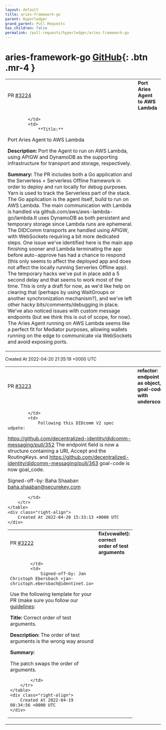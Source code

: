 ```yaml
---
layout: default
title: aries-framework-go
parent: Hyperledger
grand_parent: Pull Requests
has_children: false
permalink: /pull-requests/hyperledger/aries-framework-go
---
```


# aries-framework-go <span class="fs-3 right-align">[GitHub](https://github.com/hyperledger/aries-framework-go){: .btn .mr-4 }</span>


<div>
    <table>
        <tr>
            <td>
                PR <a href="https://github.com/hyperledger/aries-framework-go/pull/3224" class=".btn">#3224</a>
            </td>
            <td>
                <b>
                    Port Aries Agent to AWS Lambda
                </b>
            </td>
        </tr>
        <tr>
            <td>
                
            </td>
            <td>
                **Title:**
Port Aries Agent to AWS Lambda

**Description:**
Port the Agent to run on AWS Lambda, using APIGW and DynamoDB as the supporting infrastructure for transport and storage, respectively.

**Summary:**
The PR includes both a Go application and the Serverless + Serverless Offline framework in order to deploy and run locally for debug purposes. Yarn is used to track the Serverless part of the stack.
The Go application is the agent itself, build to run on AWS Lambda. The main communication with Lambda is handled via github.com/aws/aws-lambda-go/lambda.It uses DynamoDB as both persistent and temporary storage since Lambda runs are ephemeral. The DIDComm transports are handled using APIGW, with WebSockets requiring a bit more dedicated steps. One issue we've identified here is the main app finishing sooner and Lambda terminating the app before auto-approve has had a chance to respond (this only seems to affect the deployed app and does not affect the locally running Serverles Offline app). The temporary hacks we've put in place add a 5 second delay and that seems to work most of the time. This is only a draft for now, as we'd like help on clearing that (perhaps by using WaitGroups or another synchronization mechanism?), and we've left other hacky bits/comments/debugging in place.
We've also noticed issues with custom message endpoints (but we think this is out of scope, for now). The Aries Agent running on AWS Lambda seems like a perfect fit for Mediator purposes, allowing wallets running on the edge to communicate via WebSockets and avoid exposing ports.
            </td>
        </tr>
    </table>
    <div class="right-align">
        Created At 2022-04-20 21:35:19 +0000 UTC
    </div>
</div>

<div>
    <table>
        <tr>
            <td>
                PR <a href="https://github.com/hyperledger/aries-framework-go/pull/3223" class=".btn">#3223</a>
            </td>
            <td>
                <b>
                    refactor: endpoint as object, goal-code with underscore
                </b>
            </td>
        </tr>
        <tr>
            <td>
                
            </td>
            <td>
                Following this DIDcomm V2 spec udpate:
https://github.com/decentralized-identity/didcomm-messaging/pull/352
The endpoint field is now a structure containing a URI, Accept and the RoutingKeys.
and
https://github.com/decentralized-identity/didcomm-messaging/pull/363
goal-code is now goal_code.

Signed-off-by: Baha Shaaban <baha.shaaban@securekey.com>

            </td>
        </tr>
    </table>
    <div class="right-align">
        Created At 2022-04-20 15:33:13 +0000 UTC
    </div>
</div>

<div>
    <table>
        <tr>
            <td>
                PR <a href="https://github.com/hyperledger/aries-framework-go/pull/3222" class=".btn">#3222</a>
            </td>
            <td>
                <b>
                    fix(vcwallet): correct order of test arguments
                </b>
            </td>
        </tr>
        <tr>
            <td>
                
            </td>
            <td>
                Signed-off-by: Jan Christoph Ebersbach <jan-christoph.ebersbach@identinet.io>

Use the following template for your PR (make sure you follow our
[guidelines](CONTRIBUTING.md#pull-request):

**Title:**
Correct order of test arguments.

**Description:**
The order of test arguments is the wrong way around

**Summary:**

The patch swaps the order of arguments.


            </td>
        </tr>
    </table>
    <div class="right-align">
        Created At 2022-04-19 08:34:56 +0000 UTC
    </div>
</div>

